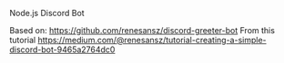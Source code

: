 Node.js Discord Bot

Based on:
https://github.com/renesansz/discord-greeter-bot
From this tutorial
https://medium.com/@renesansz/tutorial-creating-a-simple-discord-bot-9465a2764dc0